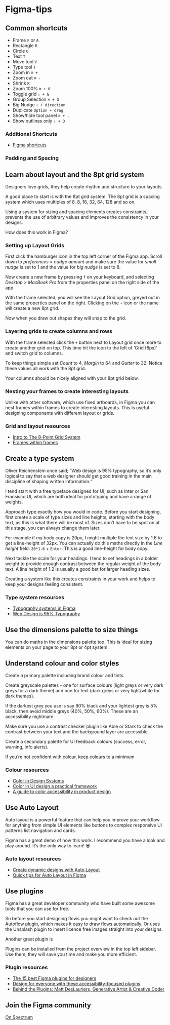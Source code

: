 # Figma-tips

## Common shortcuts

- Frame             `F` or `A`
- Rectangle         `R` 
- Circle            `O`
- Text              `T`
- Move tool        `V`
- Type tool        `T` 
- Zoom in          `⌘ +` 
- Zoom out         `⌘ -`
- Shrink            `K`
- Zoom 100%        `⌘ + 0`
- Toggle grid      `⇧ + G`
- Group Selection  `⌘ + G`
- Big Nudge        `⇧ + direction`
- Duplicate        `Option + drag`
- Show/hide tool panel  `⌘ + .`
- Show outlines only `⇧ + O`

### Additional Shortcuts
- [Figma shortcuts](https://shortcuts.design/toolspage-figma.html)

### Padding and Spacing



## Learn about layout and the 8pt grid system

Designers love grids, they help create rhythm and structure to your layouts. 

A good place to start is with the 8pt grid system. The 8pt grid is a spacing system which uses multiples of 8. 8, 16, 32, 64, 128 and so on. 

Using a system for sizing and spacing elements creates constraints, prevents the use of arbitrary values and improves the consistency in your designs. 

How does this work in Figma?

### Setting up Layout Grids

First click the hamburger icon in the top left corner of the Figma app. Scroll down to _preferences_ > _nudge amount_ and make sure the value for _small nudge_ is set to 1 and the value for _big nudge_ is set to 8.

Now create a new frame by pressing `f` on your keyboard, and selecting _Desktop_ > _MacBook Pro_ from the properties panel on the right side of the app.

With the frame selected, you will see the Layout Grid option, greyed out in the same properties panel on the right. Clicking on the `+` icon or the name will create a new 8pt grid.

Now when you draw out shapes they will snap to the grid.

### Layering grids to create columns and rows

With the frame selected click the `+` button next to Layout grid once more to create another grid on top. This time hit the icon to the left of ‘Grid (8px)’ and switch grid to columns. 

To keep things simple set _Count_ to 4, _Margin_ to 64 and _Gutter_ to 32. Notice these values all work with the 8pt grid.

Your columns should be nicely aligned with your 8pt grid below.

### Nesting your frames to create interesting layouts

Unlike with other software, which use fixed artboards, in Figma you can nest frames within frames to create interesting layouts. This is useful designing components with different layout or grids.

### Grid and layout resources
- [Intro to The 8-Point Grid System](https://builttoadapt.io/intro-to-the-8-point-grid-system-d2573cde8632)
- [Frames within frames](https://www.figma.com/blog/grid-systems-for-screen-design/#frames-within-frames)

## Create a type system

Oliver Reichenstein once said; “Web design is 95% typography, so it’s only logical to say that a web designer should get good training in the main discipline of shaping written information.“

I tend start with a free typeface designed for UI, such as Inter or San Fransisco UI, which are both ideal for prototyping and have a range of weights.

Approach type exactly how you would in code. Before you start designing, first create a scale of type sizes and line heights, starting with the body text, as this is what there will be most of. Sizes don’t have to be spot on at this stage, you can always change them later.

For example if my body copy is 20px, I might multiple the text size by 1.6 to get a line-height of 32px. You can actually do this maths directly in the _Line height_ field: `20*1.6` + `Enter`. This is a good line-height for body copy.

Next tackle the scale for your headings. I tend to set headings in a bolder weight to provide enough contrast between the regular weight of the body text. A line height of 1.2 is usually a good bet for larger heading sizes.

Creating a system like this creates constraints in your work and helps to keep your designs feeling consistent. 


### Type system resources
- [Typography systems in Figma](https://www.figma.com/best-practices/typography-systems-in-figma/)
- [Web Design is 95% Typography](https://ia.net/topics/the-web-is-all-about-typography-period)


## Use the dimensions palette to size things

You can do maths in the dimensions palette too. This is ideal for sizing elements on your page to your 8pt or 4pt system.


## Understand colour and color styles

Create a primary palette including brand colour and tints.

Create greyscale palettes - one for surface colours (light greys or very dark greys for a dark theme) and one for text (dark greys or very light/white for dark themes). 

If the darkest grey you use is say 90% black and your lightest grey is 5% black, then avoid middle greys (40%, 50%, 60%). These are an accessibility nightmare. 

Make sure you use a contrast checker plugin like Able or Stark to check the contrast between your text and the background layer are accessible. 

Create a secondary palette for UI feedback colours (success, error, warning, info alerts).

If you’re not confident with colour, keep colours to a minimum 


### Colour resources
- [Color in Design Systems](https://medium.com/eightshapes-llc/color-in-design-systems-a1c80f65fa3)
- [Color in UI design a practical framework](https://medium.com/@erikdkennedy/color-in-ui-design-a-practical-framework-e18cacd97f9e)
- [A guide to color accessibility in product design](https://medium.com/inside-design/a-guide-to-color-accessibility-in-product-design-516e734c160c)

## Use Auto Layout

Auto layout is a powerful feature that can help you improve your workflow for anything from simple UI elements like buttons to complex responsive UI patterns list navigation and cards.

Figma has a great demo of how this work. I recommend you have a look and play around. It’s the only way to learn! 😎

### Auto layout resources
- [Create dynamic designs with Auto Layout](https://help.figma.com/hc/en-us/articles/360040451373-Create-dynamic-designs-with-Auto-Layout)
- [Quick tips for Auto Layout in Figma](https://uxdesign.cc/quick-tips-for-auto-layout-in-figma-411c639a51b0)


## Use plugins

Figma has a great developer community who have built some awesome tools that you can use for free. 

So before you start designing flows you might want to check out the Autoflow plugin, which makes it easy to draw flows automatically. Or uses the Unsplash plugin to insert licence free images straight into your designs.

Another great plugin is 

Plugins can be installed from the project overview in the top left sidebar. Use them, they will save you time and make you more efficient.


### Plugin resources
- [The 15 best Figma plugins for designers](https://uxdesign.cc/the-15-best-figma-plugins-for-designers-so-far-84332ab1a61)
- [Design for everyone with these accessibility-focused plugins](https://www.figma.com/blog/design-for-everyone-with-these-accessibility-focused-plugins/)
- [Behind the Plugins: Matt DesLauriers, Generative Artist & Creative Coder](https://www.figma.com/blog/behind-the-plugins-matt-deslauriers/)


## Join the Figma community

[On Spectrum](https://spectrum.chat/figma/)


